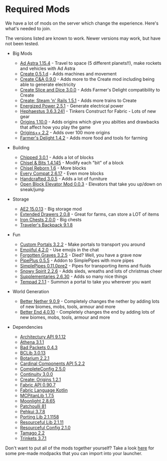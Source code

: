 # Required Mods

We have a lot of mods on the server which change the experience. Here's what's needed to join.

The versions listed are known to work. Newer versions may work, but have not been tested.

- Big Mods

  - [Ad Astra 1.15.4](https://modrinth.com/mod/ad-astra/version/1.15.4) - Travel to space (5 different planets!!), make rockets and vehicles with Ad Astra
  - [Create 0.5.1.d](https://modrinth.com/mod/create-fabric/version/0.5.1-d-build.1161+mc1.20.1) - Adds machines and movement
  - [Create C&A 0.9.0](https://modrinth.com/mod/createaddition/version/fabric-1.20.1-0.9.0) - Adds more to the Create mod including being able to generate electricity
  - [Create Slice and Dice 3.0.0](https://modrinth.com/mod/slice-and-dice/version/etRuKHcg) - Adds Farmer's Delight compatibility to Create
  - [Create: Steam 'n' Rails 1.5.1](https://modrinth.com/mod/create-steam-n-rails/version/1.5.1-fabric-mc1.20.1) - Adds more trains to Create
  - [Energized Power 2.5.1](https://modrinth.com/mod/energized-power/version/1.20.1-2.5.1-fabric) - Generate electrical power
  - [Hephaestus 3.6.3.241](https://modrinth.com/mod/hephaestus/version/1.20.1-3.6.3.241) - Tinkers Construct for Fabric - Lots of new gear
  - [Origins 1.10.0](https://modrinth.com/mod/origins/version/1.10.0) - Adds origins which give you abilties and drawbacks that affect how you play the game
  - [Origins++ 2.2](https://modrinth.com/mod/origins-plus-plus/version/2.2) - Adds over 100 more origins
  - [Farmer's Delight 1.4.2](https://modrinth.com/mod/farmers-delight-fabric/version/1.4.2) - Adds more food and tools for farming

- Building

  - [Chipped 3.0.1](https://modrinth.com/mod/chipped/version/yXxHBIer) - Adds a lot of blocks
  - [Chisel & Bits 1.4.145](https://www.curseforge.com/minecraft/mc-mods/chisels-bits-for-fabric/files/4787441) - Modify each "bit" of a block
  - [Chisel Reborn 1.6](https://modrinth.com/mod/chisel-reborn/version/1.6) - More blocks
  - [Every Compat 2.6.17](https://modrinth.com/mod/every-compat/version/9tv8Ftdz) - Even more blocks
  - [Handcrafted 3.0.5](https://modrinth.com/mod/handcrafted/version/6GmqUG4E) - Adds a lot of furniture
  - [Open Block Elevator Mod 0.0.3](https://modrinth.com/mod/openblocks-elevator-fabric/version/0.0.3-1.20.1) - Elevators that take you up/down on sneak/jump

- Storage

  - [AE2 15.0.13](https://modrinth.com/mod/ae2/version/15.0.13) - Big storage mod
  - [Extended Drawers 2.0.8](https://modrinth.com/mod/extended-drawers/version/2.0.8+mc.1.20.1) - Great for farms, can store a LOT of items
  - [Iron Chests 2.0.0](https://modrinth.com/mod/cyberanner-ironchest/version/2.0.0) - Big chests
  - [Traveler's Backpack 9.1.8](https://modrinth.com/mod/travelersbackpack/version/iYUhPo8x)

- Fun

  - [Custom Portals 3.2.2](https://modrinth.com/mod/custom-portals/version/3.2.2) - Make portals to transport you around
  - [Emojiful 4.2.0](https://modrinth.com/mod/emojiful/version/4.2.0) - Use emojis in the chat
  - [Forgotten Graves 3.2.5](https://modrinth.com/mod/forgotten-graves/version/1.20.1-3.2.5) - Died? Well, you have a grave now
  - [PipePlus 0.5.5](https://modrinth.com/mod/pipeplus/version/0.5.5) - Addon to SimplePipes with more pipes
  - [SimplePipes 0.11.0pre2](https://modrinth.com/mod/simple-pipes/version/0.11.0-pre.2) - Pipes for transporting items and fluids
  - [Snowy Spirit 2.2.6](https://modrinth.com/mod/snowy-spirit/version/5EBfzxfW) - Adds sleds, wreaths and lots of christmas cheer
  - [Supplementaries 2.6.30](https://modrinth.com/mod/supplementaries/version/1.20-2.6.30) - Adds so many nice things
  - [Tempad 2.1.1](https://modrinth.com/mod/tempad/version/GCXQL4iE) - Summon a portal to take you wherever you want

- World Generation

  - [Better Nether 9.0.9](https://modrinth.com/mod/betternether/version/9.0.9) - Completely changes the nether by adding lots of new biomes, mobs, tools, armour and more
  - [Better End 4.0.10](https://modrinth.com/mod/betterend/version/4.0.10) - Completely changes the end by adding lots of new biomes, mobs, tools, armour and more

- Dependencies
  - [Architectury API 9.1.12](https://modrinth.com/mod/architectury-api/version/9.1.12+fabric)
  - [Athena 3.1.1](https://modrinth.com/mod/athena-ctm/version/Jy8DnzcO)
  - [Bad Packets 0.4.3](https://modrinth.com/mod/badpackets/version/fabric-0.4.3)
  - [BCLib 3.0.13](https://modrinth.com/mod/bclib/version/3.0.13)
  - [Botarium 2.2.1](https://modrinth.com/mod/botarium/version/9yTYvTAh)
  - [Cardinal Components API 5.2.2](https://modrinth.com/mod/cardinal-components-api/version/5.2.2)
  - [CompleteConfig 2.5.0](https://modrinth.com/mod/completeconfig/version/2.5.0)
  - [Continuity 3.0.0](https://modrinth.com/mod/continuity/version/3.0.0-beta.4+1.20.1)
  - [Create: Origins 1.2.1](https://modrinth.com/mod/create-origins/version/1.2.1+1.20.1+fabric-quilt)
  - [Fabric API 0.90.7](https://modrinth.com/mod/fabric-api/version/0.90.7+1.20.1)
  - [Fabric Language Kotlin](https://modrinth.com/mod/fabric-language-kotlin)
  - [MCPitanLib 1.7.5](https://modrinth.com/mod/mcpitanlibarch/version/1.7.5+1.20.1-fabric)
  - [Moonlight 2.8.65](https://modrinth.com/mod/moonlight/version/fabric_1.20-2.8.65)
  - [Patchoulli 81](https://modrinth.com/mod/patchouli/version/1.20.1-81-fabric)
  - [Pehkui 3.7.8](https://modrinth.com/mod/pehkui/version/3.7.8+1.14.4-1.20.1)
  - [Porting Lib 2.1.1158](https://modrinth.com/mod/porting_lib/version/2.1.1158+1.20-entity-refactor)
  - [Resourceful Lib 2.1.11](https://modrinth.com/mod/resourceful-lib/version/xeUwwWis)
  - [Resourceful Config 2.1.0](https://modrinth.com/mod/resourceful-config/version/nVDWZ9N7)
  - [Tamago 2.2](https://modrinth.com/mod/tamago/version/2.2)
  - [Trinkets 3.7.1](https://modrinth.com/mod/trinkets/version/3.7.1)

Don't want to put all of the mods together yourself? Take a look [here](/docs/category/installing-mods) for some pre-made modpacks that you can import into your launcher.
